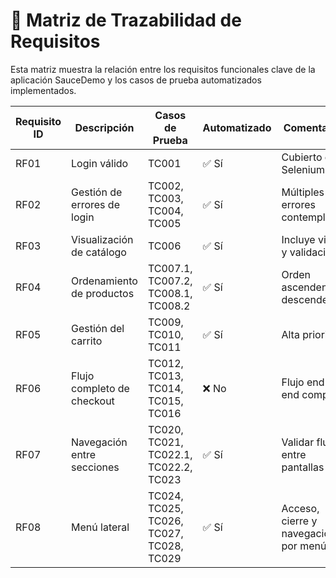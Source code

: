 # 🔗 Matriz de Trazabilidad de Requisitos

Esta matriz muestra la relación entre los requisitos funcionales clave de la aplicación SauceDemo y los casos de prueba automatizados implementados.

| Requisito ID | Descripción                 | Casos de Prueba                          | Automatizado | Comentarios                          |
|--------------|-----------------------------|------------------------------------------|--------------|--------------------------------------|
| RF01         | Login válido                | TC001                                    | ✅ Sí         | Cubierto con Selenium                |
| RF02         | Gestión de errores de login | TC002, TC003, TC004, TC005               | ✅ Sí         | Múltiples errores contemplados       |
| RF03         | Visualización de catálogo   | TC006                                    | ✅ Sí         | Incluye visual y validación          |
| RF04         | Ordenamiento de productos   | TC007.1, TC007.2, TC008.1, TC008.2       | ✅ Sí         | Orden ascendente y descendente       |
| RF05         | Gestión del carrito         | TC009, TC010, TC011                      | ✅ Sí         | Alta prioridad                       |
| RF06         | Flujo completo de checkout  | TC012, TC013, TC014, TC015, TC016        | ❌ No         | Flujo end-to-end completo            |
| RF07         | Navegación entre secciones  | TC020, TC021, TC022.1, TC022.2, TC023    | ✅ Sí         | Validar flujos entre pantallas       |
| RF08         | Menú lateral                | TC024, TC025, TC026, TC027, TC028, TC029 | ✅ Sí          | Acceso, cierre y navegación por menú |

